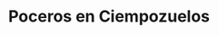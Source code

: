 ---
id: 'service-05'

title: 'Poceros en Ciempozuelos'
titleMeta: "Desatascos y Poceros en Ciempozuelos - 24 Horas"
lugar: 'Ciempozuelos'
canonical: https://www.desatascos-madrid.com/desatascos/desatascos-ciempozuelos
mediumImage: 'desatascosciempozuelos-md.webp'
largeImage: 'desatascosciempozuelos-md.webp'
metaContent: "Desatascos Pociten: Desatascos y Poceros en Ciempozuelos. Servicio 24h ⏰. Soluciones rápidas y efectivas para atascos. ¡Llámanos! ☎️ 647 376 782"

detailBreadcrumbSubTitle: 'Single Service'

detailBreadcrumbDesc: 'Somos la empresa de desatascos más económica en toda la Comunidad de Madrid. Llámanos y compruébalo.'



title2: 'Desatascos en Ciempozuelos'
#PARRAFO color negro de fondo y letras en verde
detailSubTitle: 'Desatascos y Desatrancos en Ciempozuelos: Servicios de pocería de calidad'

#PARRAFO slider
parrafo: "Desatrancos en Ciempozuelos con los mejores precios"

#PARRAFO Primera pregunta



descripcion: "Si vives en Ciempozuelos o sus alrededores, es posible que en algún momento necesites servicios de desatascos y desatrancos para solucionar problemas de tuberías obstruidas en tu hogar o negocio. Si bien es posible que puedas realizar pequeñas reparaciones por ti mismo, hay situaciones en las que necesitas la ayuda de expertos para resolver problemas más complejos. Es aquí donde Desatascos Pociten, una empresa de pocería con años de experiencia, puede ayudarte."
detailDesc: "En este artículo, te presentamos una guía completa sobre los servicios de desatascos y desatrancos de Desatascos Pociten en Ciempozuelos. Desde sus servicios básicos hasta los más especializados, te mostramos cómo Desatascos Pociten puede resolver tus problemas de tuberías de manera efectiva y eficiente."
#PARRAFO Segunda pregunta
pregunta2: "¿Qué es Desatascos Pociten?"
descripcion1: "Desatascos Pociten es una empresa de pocería que ofrece servicios de desatascos y desatrancos en Ciempozuelos. La empresa cuenta con un equipo de profesionales altamente capacitados y equipados con herramientas de última generación para resolver todo tipo de problemas de tuberías. Además, Desatascos Pociten está disponible las 24 horas del día, los 7 días de la semana, para ofrecerte servicios de emergencia en caso de que necesites asistencia urgente."


#PARRAFO Tercera pregunta
pregunta3: "Servicios básicos de desatascos y desatrancos"
descripcion3: "En Desatascos Pociten, ofrecemos servicios de desatascos y desatrancos básicos para resolver problemas comunes en tus tuberías. Estos servicios incluyen:"

#Set inner Html con contenido variable

contenidoDescripcion: "
<h3>Desatascos de fregaderos y lavabos</h3>
<p>Si tu fregadero o lavabo está obstruido, puede ser un problema desagradable y molesto. En Desatascos Pociten, podemos resolver este problema rápidamente utilizando herramientas especializadas como desatascadores y cámaras de inspección de tuberías para identificar y resolver la obstrucción.</p>
<br>

<h3>Desatascos de WC</h3>
<p>Un WC obstruido puede ser un gran problema para cualquier hogar o negocio. En Desatascos Pociten, ofrecemos servicios de desatascos de WC para solucionar este problema de manera efectiva y rápida.</p>
<br>
<h3>Desatascos de bajantes</h3>
<p>Las bajantes son una parte vital del sistema de tuberías de cualquier edificio. En Desatascos Pociten, ofrecemos servicios de desatascos de bajantes para garantizar que el agua fluya sin problemas en todo momento..</p>
<br>
<h3>Limpieza de alcantarillado</h3>
<p>Las alcantarillas son una parte importante del sistema de tuberías de la ciudad. En Desatascos Pociten, ofrecemos servicios de limpieza de alcantarillado para garantizar que el agua fluya sin problemas y prevenir problemas de salud pública.</p>
<br>

<h2>Servicios especializados de desatascos y desatrancos</h2>
<p>En Desatascos Pociten, también ofrecemos servicios especializados de desatascos y desatrancos para problemas más complejos en tus tuberías. Estos servicios incluyen:</p>
<br>
<h2>Inspección con cámara de TV</h2>
<p>En algunos casos, puede ser difícil identificar la causa de un problema en tus tuberías. En Desatascos Pociten, utilizamos cámaras de TV de alta tecnología para inspeccionar tus tuberías y encontrar la fuente del problema.</p>
<br>
<h3>Desatrancos de arquetas</h3>
<p>Las arquetas son cámaras de acceso a las tuberías que se encuentran en el exterior de tu hogar o negocio. En Desatascos Pociten, ofrecemos servicios de desatrancos de arquetas para resolver problemas de obstrucción en estas cámaras y garantizar el correcto funcionamiento del sistema de tuberías.</p>
<br>
<h3>Desatascos de tuberías industriales</h3>
<p>En los negocios y empresas, el sistema de tuberías puede ser mucho más complejo que en un hogar. En Desatascos Pociten, ofrecemos servicios especializados de desatascos de tuberías industriales para garantizar que el flujo de agua y otros líquidos se mantenga sin problemas en todo momento.</p>
<br>
<h3>Limpieza de tuberías con hidrojet</h3>
<p>La limpieza de tuberías con hidrojet es un método altamente efectivo para eliminar obstrucciones difíciles en las tuberías. En Desatascos Pociten, ofrecemos servicios de limpieza de tuberías con hidrojet para garantizar que tus tuberías estén limpias y funcionando sin problemas.</p>
<br>
<h2>¿Por qué elegir Desatascos Pociten?</h2>
<p>Hay varias razones por las que deberías elegir Desatascos Pociten para tus necesidades de desatascos y desatrancos en Ciempozuelos:</p>
<br>
<li>Somos una empresa de pocería con años de experiencia y un equipo altamente capacitado.</li>
<br>
<li>Ofrecemos servicios de emergencia las 24 horas del día, los 7 días de la semana.</li>
<br>
<li>Utilizamos herramientas de última generación para resolver problemas de tuberías de manera efectiva y eficiente.</li>
<br>
<li>Ofrecemos servicios tanto básicos como especializados para cualquier problema de tuberías que puedas tener.</li>
<br>
<li>Nos enfocamos en brindar un servicio de calidad y atención al cliente excepcional.</li>
<br>
"

#PARRAFO Cuarta pregunta

descripcion4: "En resumen, si necesitas servicios de desatascos y desatrancos en Ciempozuelos, Desatascos Pociten es la opción perfecta para ti. Desde servicios básicos hasta especializados, nuestro equipo altamente capacitado y equipado con herramientas de última generación está listo para resolver cualquier problema de tuberías que puedas tener. Además, ofrecemos servicios de emergencia las 24 horas del día, los 7 días de la semana, para ayudarte en caso de que necesites asistencia urgente. ¡No dudes en contactarnos hoy mismo para obtener más información!"


#FAqs de la pagina

accordionData:
 [
    {
      question: '¿Cuánto tiempo tardan en llegar a mi hogar o negocio?',
      answer:
        'En Desatascos Pociten, siempre tratamos de llegar lo más rápido posible a tu hogar o negocio en caso de emergencia. Normalmente, nuestro tiempo de respuesta es de 30 a 45 minutos.',
    },
    {
      question: '¿Cuáles son las formas de pago aceptadas por Desatascos Pociten?',
      answer:
        'En Desatascos Pociten, aceptamos diversas formas de pago, incluyendo efectivo, tarjetas de crédito y débito, transferencias bancarias y bizum.
',
    },
    {
      question: '¿Ofrecen garantías en sus servicios?',
      answer:
        'Sí, en Desatascos Pociten ofrecemos garantías en nuestros servicios para garantizar la satisfacción del cliente. Si no estás satisfecho con nuestro trabajo, haremos todo lo posible para solucionar el problema.',
    },
      {
      question: '¿Cuánto cuestan sus servicios?',
      answer: 'Los precios de nuestros servicios varían dependiendo de la naturaleza y la complejidad del trabajo. Puedes contactarnos para obtener un presupuesto personalizado.'
    },
      {
      question: '¿Cómo puedo solicitar sus servicios?',
      answer:
        'Puedes solicitar nuestros servicios de desatascos y desatrancos en Ciempozuelos llamando a nuestro número de teléfono o enviando un correo electrónico. También puedes visitar nuestra página web y llenar el formulario de contacto para que nos pongamos en contacto contigo lo antes posible.'
    },
  ]

#OPCIONES LI

option1: '✅ Pisos y viviendas en general con problemas de atascos en bañeras, fregaderos o inodoros.'
option2: '✅ Chalets individuales, adosados o pareados de clientes particulares en general con problemas de atascos en arquetas de hojas o tierra. '
option3: '✅ Colegios con atascos en general de aseos y arquetas de patios.'
option4: '✅ Urbanizaciones con atascos, arquetas deterioradas, problemas de tuberías o bajantes.'
option5: '✅ Restaurantes con problemas de atascos en cocina, fregaderos o en los aseos de los clientes.'
option6: '✅ Instalaciones deportivas con problemas en los desagües de las piscina o vaciado de arquetas en los vestuarios.'
option7: '✅ Hoteles para el mantenimiento de sus instalaciones, queriendo dar siempre el mejor servicio a sus huéspedes.'
option8: '✅ Multinacionales para incidencias o mantenimiento de las instalaciones distribuidas en sus oficinas.'
option9: '✅ Naves industriales, que generan residuos que sin remedio se acumulan en sus arquetas produciendo atrancos.'


#PARRAFO TEXTO FONDO NEGRO LETRAS VERDES ANTES DE BOTON

parrafo1: '<h2>24 HORAS A TU SERVICIO</h2>'



isFeatured: true
---